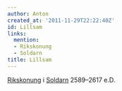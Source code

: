 ```yaml
---
author: Anton
created_at: '2011-11-29T22:22:40Z'
id: Lillsam
links:
  mention:
  - Rikskonung
  - Soldarn
title: Lillsam
---
```


[Rikskonung] i [Soldarn] 2589–2617 e.D.

  [Rikskonung]: Rikskonung
  [Soldarn]: Soldarn
